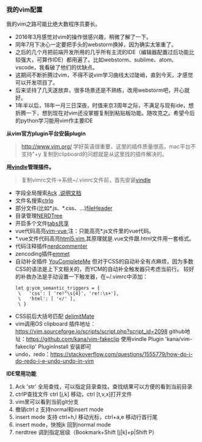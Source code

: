 ### 我的vim配置

我的vim之路可能比绝大数程序员要长。

- 2016年3月感觉对vim的操作很感兴趣，稍微了解了一下。
- 同年7月下决心一定要把手头的webstorm换掉，因为确实太笨重了。
- 之后的几个月把前端开发所用的几乎所有主流的IDE（编辑器配置过后功能比较强大，可算作IDE）都用遍了。比如webstorm、sublime、atom、vscode，我看破了他们的优缺点。
- 这期间不断折腾过vim，不得不说vim学习曲线太过陡峭，直到今天，才感觉可以开发项目了。
- 后来坚持了几天遂放弃，很多场景还是不熟练，改用webstorm吧，开心就好。
- 1年半以后，18年一月三日深夜，时值来京3周年之际，不满足与现有ide，想折腾一下，想到现在对vim还没掌握复制到粘贴板功能。随攻克之。希望今后的python学习能用vim作主要IDE

**从vim官方plugin平台安装plugin**
> http://www.vim.org/ 学好英语很重要，这里的插件质量很高，mac平台不支持"+y 复制到clipboard的问题就是从这里找的插件解决的。

**用[vindle](https://github.com/VundleVim/Vundle.vim)管理插件。**
>复制vimrc文件->系统~/.vimrc文件前，首先安装[vindle](https://github.com/VundleVim/Vundle.vim)

- 字段全局搜索[Ack](https://github.com/mileszs/ack.vim) ,[说明文档](http://harttle.com/2015/12/21/vim-search.html)
- 文件名搜索[ctrlp](https://github.com/kien/ctrlp.vim)
- 部分文件(比如*.js、*.css、...)[fileHeader](https://github.com/alpertuna/vim-header)
- 目录管理[NERDTree](https://github.com/scrooloose/nerdtree)
- 开启多个文件[tabs共享](https://github.com/jistr/vim-nerdtree-tabs)
- vue代码高亮[vim-vue](https://github.com/posva/vim-vue),注：只能高亮*.js文件里的vue代码。
- *.vue文件代码高亮[html5.vim](https://github.com/othree/html5.vim),其原理就是.vue文件跟.html文件用一套格式。
- 代码注释插件[nerdcommenter](https://github.com/scrooloose/nerdcommenter)
- zencoding插件[emmet](https://github.com/mattn/emmet-vim)
- 自动补全插件 [YouCompleteMe](https://github.com/Valloric/YouCompleteMe)
  但对于CSS的自动补全有点麻烦，因为多数CSS的语法是上下文相关的，而YCM的自动补全触发器只考虑当前行。 较好的补救办法是手动设置一下触发器，在~/.vimrc中添加：
   ```
   let g:ycm_semantic_triggers = {
    \   'css': [ 're!^\s{4}', 're!:\s+'],
    \   'html': [ '</' ],
    \ }
    ```
- CSS前后大括号匹配 [delimitMate](https://github.com/Raimondi/delimitMate) 
- vim调用OS clipboard
  插件地址：https://vim.sourceforge.io/scripts/script.php?script_id=2098
  github地址：https://github.com/kana/vim-fakeclip
  使用vindle  Plugin 'kana/vim-fakeclip' PluginInstall 安装即可
- undo，redo：https://stackoverflow.com/questions/1555779/how-do-i-do-redo-i-e-undo-undo-in-vim

**IDE常用功能**

1. Ack 'str' 全局查找，可以指定目录查找，查找结果可以方便的看到当前目录
2. ctrlP查找文件 ctrl [j,k] 移动，ctrl [t,v,x]打开文件
3. vim里可以看到当前git分支
4. 撤销ctrl z 支持normal和insert mode
5. insert mode 支持 ctrl+h,l 移动光标，ctrl+a,e 移动行首行尾
6. insert mode，快按jk 回到normal mode
7. nerdtree 调到指定层级（Bookmark+Shift [j|k]+p|Shift P）
